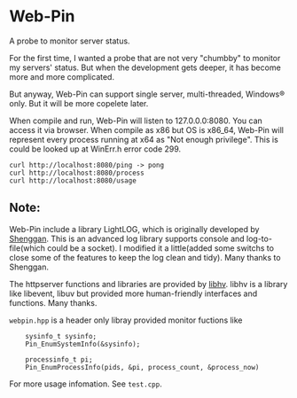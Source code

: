# Web-Pin
A probe to monitor server status.

For the first time, I wanted a probe that are not very "chumbby" to monitor my servers'
status. But when the development gets deeper, it has become more and more complicated.

But anyway, Web-Pin can support single server, multi-threaded, Windows® only. But it will
be more copelete later.

When compile and run, Web-Pin will listen to 127.0.0.0:8080. You can access it via browser.
When compile as x86 but OS is x86_64, Web-Pin will represent every process running at x64
as "Not enough privilege". This is could be looked up at WinErr.h error code 299.

```
curl http://localhost:8080/ping -> pong
curl http://localhost:8080/process
curl http://localhost:8080/usage
```


## Note:
Web-Pin include a library LightLOG, which is originally developed by [Shenggan](https://github.com/Shenggan). This is an
advanced log library supports console and log-to-file(which could be a socket). I modified
it a little(added some switchs to close some of the features to keep the log clean and
tidy). Many thanks to Shenggan.

The httpserver functions and libraries are provided by [libhv](https://github.com/ithewei/libhv). libhv is a library like
libevent, libuv but provided more human-friendly interfaces and functions. Many thanks.

`webpin.hpp` is a header only libray provided monitor fuctions like
```
    sysinfo_t sysinfo;
    Pin_EnumSystemInfo(&sysinfo);
    
    processinfo_t pi;
    Pin_EnumProcessInfo(pids, &pi, process_count, &process_now)
```

For more usage infomation. See `test.cpp`.

